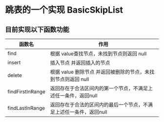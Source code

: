 # 跳表的一个实现 BasicSkipList
## 目前实现以下函数功能
|  函数名   | 作用  |
|  ----  | ----  |
| find  | 根据 value查找节点，未找到节点则返回 null |
| insert  | 插入节点 并返回插入的节点 |
| delete  | 根据 value 删除节点 并返回被删除的节点，未找到节点则返回 null |
| findFirstInRange  | 返回存在于合法区间内的第一个节点，不满足上述任一条件，返回null |
| findLastInRange  | 返回存在于合法的区间内的最后一个节点，不满足上述任一条件，返回null |